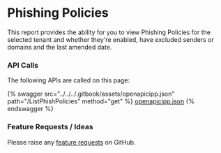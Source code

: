# Phishing Policies

This report provides the ability for you to view Phishing Policies for the selected tenant and whether they're enabled, have excluded senders or domains and the last amended date.

### API Calls

The following APIs are called on this page:

{% swagger src="../../../.gitbook/assets/openapicipp.json" path="/ListPhishPolicies" method="get" %}
[openapicipp.json](../../../.gitbook/assets/openapicipp.json)
{% endswagger %}

### Feature Requests / Ideas

Please raise any [feature requests](https://github.com/KelvinTegelaar/CIPP/issues/new?assignees=\&labels=\&template=feature\_request.md\&title=FEATURE+REQUEST%3A+) on GitHub.
